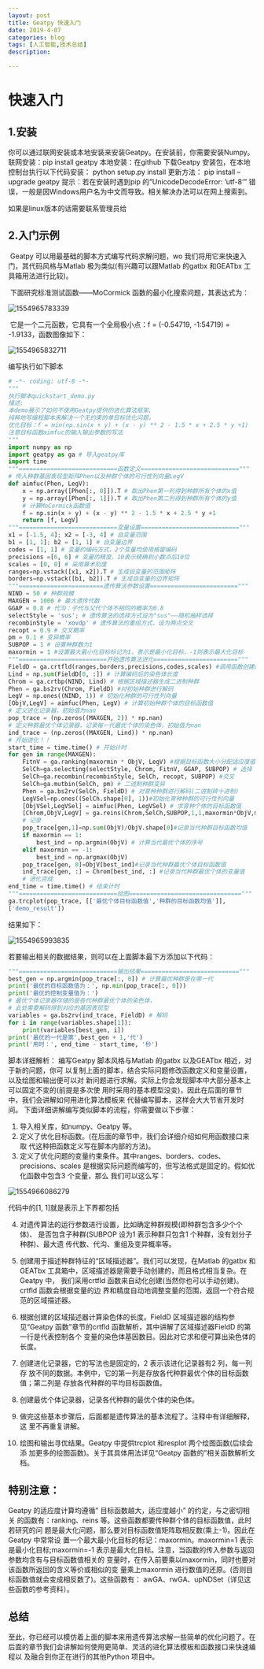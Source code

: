 ```yaml
---
layout: post
title: Geatpy 快速入门
date: 2019-4-07
categories: blog
tags: [人工智能,技术总结]
description: 

---
```




  # 快速入门

## 1.安装

你可以通过联网安装或本地安装来安装Geatpy。在安装前，你需要安装Numpy。
联网安装：pip install geatpy
本地安装：在github 下载Geatpy 安装包，在本地控制台执行以下代码安装：
python setup.py install
更新方法：
pip install –upgrade geatpy
提示：若在安装时遇到pip 的”UnicodeDecodeError: ’utf-8’” 错误，一般是因Windows用户名为中文而导致。相关解决办法可以在网上搜索到。

如果是linux版本的话需要联系管理员给

## 2.入门示例

​	Geatpy 可以用最基础的脚本方式编写代码求解问题，wo 我们将用它来快速入门，其代码风格与Matlab 极为类似(有兴趣可以跟Matlab 的gatbx 和GEATbx 工具箱用法进行比较)。

​	下面研究标准测试函数——MoCormick 函数的最小化搜索问题，其表达式为：

![1554965783339](C:\Users\25080\AppData\Roaming\Typora\typora-user-images\1554965783339.png)

​	它是一个二元函数，它具有一个全局极小点：f = (-0.54719, -1:54719) = -1.9133，函数图像如下：

![1554965832711](C:\Users\25080\AppData\Roaming\Typora\typora-user-images\1554965832711.png)

编写执行如下脚本

```python
# -*- coding: utf-8 -*-
"""
执行脚本quickstart_demo.py
描述:
本demo展示了如何不使用Geatpy提供的进化算法框架、
纯粹地写编程脚本来解决一个无约束的单目标优化问题。
优化目标：f = min(np.sin(x + y) + (x - y) ** 2 - 1.5 * x + 2.5 * y +1)
注意目标函数aimfuc的输入输出参数的写法
"""
import numpy as np
import geatpy as ga # 导入geatpy库
import time
"""============================函数定义============================"""
# 传入种群基因表现型矩阵Phen以及种群个体的可行性列向量LegV
def aimfuc(Phen, LegV):
    x = np.array([Phen[:, 0]]).T # 取出Phen第一列得到种群所有个体的x值
    y = np.array([Phen[:, 1]]).T # 取出Phen第二列得到种群所有个体的y值
    # 计算MoCormick函数值
    f = np.sin(x + y) + (x - y) ** 2 - 1.5 * x + 2.5 * y +1
    return [f, LegV]
"""============================变量设置============================"""
x1 = [-1.5, 4]; x2 = [-3, 4] # 自变量范围
b1 = [1, 1]; b2 = [1, 1] # 自变量边界
codes = [1, 1] # 变量的编码方式，2个变量均使用格雷编码
precisions =[6, 6] # 变量的精度，10表示精确到小数点后10位
scales = [0, 0] # 采用算术刻度
ranges=np.vstack([x1, x2]).T # 生成自变量的范围矩阵
borders=np.vstack([b1, b2]).T # 生成自变量的边界矩阵
"""========================遗传算法参数设置========================="""
NIND = 50 # 种群规模
MAXGEN = 1000 # 最大遗传代数
GGAP = 0.8 # 代沟：子代与父代个体不相同的概率为0.8
selectStyle = 'sus'; # 遗传算法的选择方式设为"sus"——随机抽样选择
recombinStyle = 'xovdp' # 遗传算法的重组方式，设为两点交叉
recopt = 0.9 # 交叉概率
pm = 0.1 # 变异概率
SUBPOP = 1 # 设置种群数为1
maxormin = 1 #设置最大最小化目标标记为1，表示是最小化目标，-1则表示最大化目标
"""=========================开始遗传算法进化========================"""
FieldD = ga.crtfld(ranges,borders,precisions,codes,scales) #调用函数创建区域描述器
Lind = np.sum(FieldD[0, :]) # 计算编码后的染色体长度
Chrom = ga.crtbp(NIND, Lind) # 根据区域描述器生成二进制种群
Phen = ga.bs2rv(Chrom, FieldD) #对初始种群进行解码
LegV = np.ones((NIND, 1)) # 初始化种群的可行性列向量
[ObjV,LegV] = aimfuc(Phen, LegV) # 计算初始种群个体的目标函数值
# 定义进化记录器，初始值为nan
pop_trace = (np.zeros((MAXGEN, 2)) * np.nan)
# 定义种群最优个体记录器，记录每一代最优个体的染色体，初始值为nan
ind_trace = (np.zeros((MAXGEN, Lind)) * np.nan)
# 开始进化！！
start_time = time.time() # 开始计时
for gen in range(MAXGEN):
    FitnV = ga.ranking(maxormin * ObjV, LegV) #根据目标函数大小分配适应度值
    SelCh=ga.selecting(selectStyle, Chrom, FitnV, GGAP, SUBPOP) # 选择
    SelCh=ga.recombin(recombinStyle, SelCh, recopt, SUBPOP) #交叉
    SelCh=ga.mutbin(SelCh, pm) # 二进制种群变异
    Phen = ga.bs2rv(SelCh, FieldD) # 对育种种群进行解码(二进制转十进制)
    LegVSel=np.ones((SelCh.shape[0], 1))#初始化育种种群的可行性列向量
    [ObjVSel,LegVSel] = aimfuc(Phen, LegVSel) # 求育种个体的目标函数值
    [Chrom,ObjV,LegV] = ga.reins(Chrom,SelCh,SUBPOP,1,1,maxormin*ObjV,maxormin*ObjVSel,ObjV,ObjVSel,LegV,LegVSel) # 重插入得到新一代种群
    # 记录
    pop_trace[gen,1]=np.sum(ObjV)/ObjV.shape[0]#记录当代种群目标函数均值
    if maxormin == 1:
        best_ind = np.argmin(ObjV) # 计算当代最优个体的序号
    elif maxormin == -1:
        best_ind = np.argmax(ObjV)
    pop_trace[gen, 0]=ObjV[best_ind]#记录当代种群最优个体目标函数值
    ind_trace[gen, :] = Chrom[best_ind, :] #记录当代种群最优个体的变量值
    # 进化完成
end_time = time.time() # 结束计时
"""============================绘图================================"""
ga.trcplot(pop_trace, [['最优个体目标函数值','种群的目标函数均值']],
['demo_result'])
```

结果如下：

![1554965993835](C:\Users\25080\AppData\Roaming\Typora\typora-user-images\1554965993835.png)

若要输出相关的数据结果，则可以在上面脚本最下方添加以下代码：

```python
"""============================输出结果============================"""
best_gen = np.argmin(pop_trace[:, 0]) # 计算最优种群是在哪一代
print('最优的目标函数值为：', np.min(pop_trace[:, 0]))
print('最优的控制变量值为：')
# 最优个体记录器存储的是各代种群最优个体的染色体，
# 此处需要解码得到对应的基因表现型
variables = ga.bs2rv(ind_trace, FieldD) # 解码
for i in range(variables.shape[1]):
    print(variables[best_gen, i])
print('最优的一代是第',best_gen + 1,'代')
print('用时：', end_time - start_time, '秒')
```

脚本详细解析：
	编写Geatpy 脚本风格与Matlab 的gatbx 以及GEATbx 相近，对于新的问题，你可
以复制上面的脚本，结合实际问题修改函数定义和变量设置，以及绘图和输出便可以对
新问题进行求解。实际上你会发现脚本中大部分基本上可以固定不变的(前提是多次使
用时采用的基本模型没变)，因此在后面的章节中，我们会讲解如何用进化算法模板来
代替编写脚本，这样会大大节省开发时间。
	下面详细讲解编写类似脚本的流程，你需要做以下步骤：

1. 导入相关库，如numpy、Geatpy 等。
2. 定义了优化目标函数。(在后面的章节中，我们会详细介绍如何用函数接口来取
    代这种把函数定义写在脚本内部的方法)。
3. 定义了优化问题的变量约束条件。其中ranges、borders、codes、precisions、scales
    是根据实际问题而编写的，但写法格式是固定的。假如优化函数中包含3 个变量，那么
    我们可以这么写：

![1554966086279](C:\Users\25080\AppData\Roaming\Typora\typora-user-images\1554966086279.png)

代码中的[1, 1]就是表示上下界都包括

4. 对遗传算法的运行参数进行设置，比如确定种群规模(即种群包含多少个个体)、
    是否包含子种群(SUBPOP 设为1 表示种群只包含1 个种群，没有划分子种群)、最大遗
    传代数、代沟、重组及变异概率等。

5. 创建用于描述种群特征的“区域描述器”。我们可以发现，在Matlab 的gatbx 和
    GEATbx 工具箱中，区域描述器是需要手动创建的，而且格式相当复杂。在Geatpy 中，
    我们采用crtfld 函数来自动化创建(当然你也可以手动创建)。crtfld 函数会根据变量的边
    界和精度自动地调整变量的范围，返回一个符合规范的区域描述器。

6. 根据创建的区域描述器计算染色体的长度。FieldD 区域描述器的结构参见“Geatpy
    函数”章节的crtfld 函数解析，其中讲解了区域描述器FieldD 的第一行是代表控制各个
    变量的染色体基因数目。因此对它求和便可算出染色体的长度。

7. 创建进化记录器，它的写法也是固定的，2 表示该进化记录器有2 列，每一列存
    放不同的数据。本例中，它的第一列是存放各代种群最优个体的目标函数值；第二列是
    存放各代种群的平均目标函数值。

8. 创建最优个体记录器，记录各代种群的最优个体的染色体。
9. 做完这些基本步骤后，后面都是遗传算法的基本流程了。注释中有详细解释，这
    里不再重复讲解。
10. 绘图和输出寻优结果。Geatpy 中提供trcplot 和resplot 两个绘图函数(后续会添
    加更多的绘图函数)。关于其具体用法详见“Geatpy 函数的”相关函数解析文档。



## 特别注意：
Geatpy 的适应度计算均遵循” 目标函数越大，适应度越小” 的约定，与之密切相关
的函数有：ranking、reins 等。这些函数都要传种群个体的目标函数值，此时若研究的问
题是最大化问题，那么要对目标函数值矩阵取相反数(乘上-1)。因此在Geatpy 中常常设
置一个最大最小化目标的标记：maxormin。maxormin=1 表示是最小化目标;maxormin=-1
表示是最大化目标。注意，当函数的传入参数与返回参数均含有与目标函数值相关的
变量时，在传入前要乘以maxormin，同时也要对该函数所返回的含义等价或相似的变
量乘上maxormin 进行数值的还原。(否则目标函数值就会变成相反数了)。这些函数有：
awGA、rwGA、upNDSet（详见这些函数的参考资料）。

## 总结

至此，你已经可以模仿着上面的脚本来用遗传算法求解一些简单的优化问题了。在
后面的章节我们会讲解如何使用更简单、灵活的进化算法模板和函数接口来快速编程以
及融合到你正在进行的其他Python 项目中。